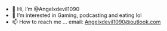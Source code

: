 - 👋 Hi, I’m @Angelxdevil1090
- 👀 I’m interested in
  Gaming, podcasting and eating lol
- 📫 How to reach me ...
  email: <Angelxdevil1090@outlook.com>

<!---
Angelxdevil1090/Angelxdevil1090 is a ✨ special ✨ repository because its `README.md` (this file) appears on your GitHub profile.
You can click the Preview link to take a look at your changes.
--->
